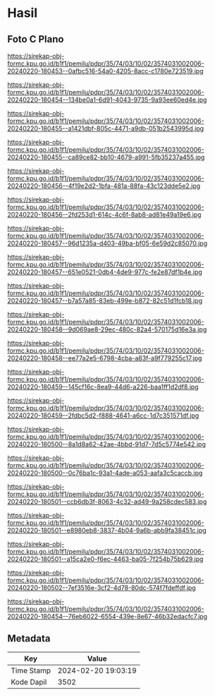 # Hasil

## Foto C Plano

https://sirekap-obj-formc.kpu.go.id/b1f1/pemilu/pdpr/35/74/03/10/02/3574031002006-20240220-180453--0afbc516-54a0-4205-8acc-c1780e723519.jpg

https://sirekap-obj-formc.kpu.go.id/b1f1/pemilu/pdpr/35/74/03/10/02/3574031002006-20240220-180454--134be0a1-6d91-4043-9735-9a93ee60ed4e.jpg

https://sirekap-obj-formc.kpu.go.id/b1f1/pemilu/pdpr/35/74/03/10/02/3574031002006-20240220-180455--a1421dbf-805c-4471-a9db-051b2543995d.jpg

https://sirekap-obj-formc.kpu.go.id/b1f1/pemilu/pdpr/35/74/03/10/02/3574031002006-20240220-180455--ca89ce82-bb10-4679-a991-5fb35237a455.jpg

https://sirekap-obj-formc.kpu.go.id/b1f1/pemilu/pdpr/35/74/03/10/02/3574031002006-20240220-180456--4f19e2d2-1bfa-481a-88fa-43c123dde5e2.jpg

https://sirekap-obj-formc.kpu.go.id/b1f1/pemilu/pdpr/35/74/03/10/02/3574031002006-20240220-180456--2fd253d1-614c-4c6f-8ab8-ad81e49a19e6.jpg

https://sirekap-obj-formc.kpu.go.id/b1f1/pemilu/pdpr/35/74/03/10/02/3574031002006-20240220-180457--96d1235a-d403-49ba-bf05-6e59d2c85070.jpg

https://sirekap-obj-formc.kpu.go.id/b1f1/pemilu/pdpr/35/74/03/10/02/3574031002006-20240220-180457--651e0521-0db4-4de9-977c-fe2e87df1b4e.jpg

https://sirekap-obj-formc.kpu.go.id/b1f1/pemilu/pdpr/35/74/03/10/02/3574031002006-20240220-180457--b7a57a85-83eb-499e-b872-82c51d1fcb18.jpg

https://sirekap-obj-formc.kpu.go.id/b1f1/pemilu/pdpr/35/74/03/10/02/3574031002006-20240220-180458--9d069ae8-29ec-480c-82a4-570175d16e3a.jpg

https://sirekap-obj-formc.kpu.go.id/b1f1/pemilu/pdpr/35/74/03/10/02/3574031002006-20240220-180458--ee77a2e5-6798-4cba-a83f-a9f779255c17.jpg

https://sirekap-obj-formc.kpu.go.id/b1f1/pemilu/pdpr/35/74/03/10/02/3574031002006-20240220-180459--145cf16c-8ea9-44d6-a226-baa1ff1d2df8.jpg

https://sirekap-obj-formc.kpu.go.id/b1f1/pemilu/pdpr/35/74/03/10/02/3574031002006-20240220-180459--2fdbc5d2-f888-4641-a6cc-1d7c351571df.jpg

https://sirekap-obj-formc.kpu.go.id/b1f1/pemilu/pdpr/35/74/03/10/02/3574031002006-20240220-180500--8a1d8a62-42ae-4bbd-91d7-7d5c5774e542.jpg

https://sirekap-obj-formc.kpu.go.id/b1f1/pemilu/pdpr/35/74/03/10/02/3574031002006-20240220-180500--0c76ba1c-93a1-4ade-a053-aafa3c5caccb.jpg

https://sirekap-obj-formc.kpu.go.id/b1f1/pemilu/pdpr/35/74/03/10/02/3574031002006-20240220-180501--ccb6db3f-8063-4c32-ad49-9a258cdec583.jpg

https://sirekap-obj-formc.kpu.go.id/b1f1/pemilu/pdpr/35/74/03/10/02/3574031002006-20240220-180501--e8980eb8-3837-4b04-9a6b-abb9fa38451c.jpg

https://sirekap-obj-formc.kpu.go.id/b1f1/pemilu/pdpr/35/74/03/10/02/3574031002006-20240220-180501--a15ca2e0-f6ec-4463-ba05-7f254b75b629.jpg

https://sirekap-obj-formc.kpu.go.id/b1f1/pemilu/pdpr/35/74/03/10/02/3574031002006-20240220-180502--7ef3516e-3cf2-4d78-80dc-574f7fdeffdf.jpg

https://sirekap-obj-formc.kpu.go.id/b1f1/pemilu/pdpr/35/74/03/10/02/3574031002006-20240220-180454--76eb6022-6554-439e-8e67-46b32edacfc7.jpg


## Metadata

| Key        | Value               |
| ---------- | ------------------- |
| Time Stamp | 2024-02-20 19:03:19 |
| Kode Dapil | 3502                |



